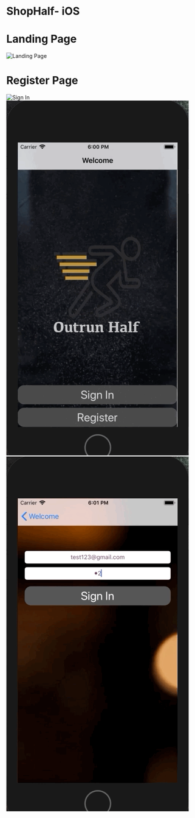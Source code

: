 # ShopHalf- iOS

# Landing Page
![Landing Page](https://github.com/siddharth952/ShopHalf/blob/master/Gifs/Gif1.gif)



# Register Page
![Sign In](https://github.com/siddharth952/ShopHalf/blob/master/Gifs/Gif2.gif)
![](https://github.com/siddharth952/ShopHalf/blob/master/Gifs/Gif3.gif)
![Logout](https://github.com/siddharth952/ShopHalf/blob/master/Gifs/Gif4.gif)

